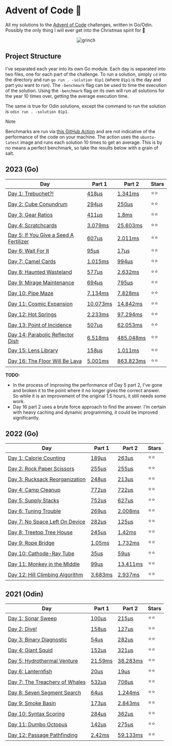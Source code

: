 # Advent of Code 📆

All my solutions to the [Advent of Code](https://adventofcode.com/) challenges, written in Go/Odin. Possibly the only thing I will ever get into the Christmas spirit for 🎄

<p align="center">
  <img alt="grinch" src="https://github.com/scottmckendry/AoC/assets/39483124/def61fe9-d27c-4440-b033-4fb7630306e0"/>
</p>

## Project Structure

I've separated each year into its own Go module. Each day is separated into two files, one for each part of the challenge. To run a solution, simply `cd` into the directory and run `go run . -solution 01p1` (where `01p1` is the day and part you want to run).
The `-benchmark` flag can be used to time the execution of the solution. Using the `-benchmark` flag on its own will run all solutions for the year 10 times over, getting the average execution time.

The same is true for Odin solutions, except the command to run the solution is `odin run . -solution 01p1`.

> [!NOTE]
> Benchmarks are run via [this GitHub Action](https://github.com/scottmckendry/aoc/actions/workflows/CI.yml) and are not indicative of the performance of the code on your machine.
> The action uses the `ubuntu-latest` image and runs each solution 10 times to get an average. This is by no means a perfect benchmark, so take the results below with a grain of salt.

## 2023 (Go)

<!-- 2023TableStart -->
| Day | Part 1 | Part 2 | Stars |
| --- | --- | --- | --- |
| [Day 1: Trebuchet?!](https://adventofcode.com/2023/day/1) | [418µs](2023/01p1.go) | [1.341ms](2023/01p2.go) | ⭐⭐ |
| [Day 2: Cube Conundrum](https://adventofcode.com/2023/day/2) | [294µs](2023/02p1.go) | [250µs](2023/02p2.go) | ⭐⭐ |
| [Day 3: Gear Ratios](https://adventofcode.com/2023/day/3) | [411µs](2023/03p1.go) | [1.8ms](2023/03p2.go) | ⭐⭐ |
| [Day 4: Scratchcards](https://adventofcode.com/2023/day/4) | [3.079ms](2023/04p1.go) | [25.603ms](2023/04p2.go) | ⭐⭐ |
| [Day 5: If You Give a Seed A Fertilizer](https://adventofcode.com/2023/day/5) | [607µs](2023/05p1.go) | [2.011ms](2023/05p2.go) | ⭐⭐ |
| [Day 6: Wait For It](https://adventofcode.com/2023/day/6) | [95µs](2023/06p1.go) | [17µs](2023/06p2.go) | ⭐⭐ |
| [Day 7: Camel Cards](https://adventofcode.com/2023/day/7) | [1.015ms](2023/07p1.go) | [994µs](2023/07p2.go) | ⭐⭐ |
| [Day 8: Haunted Wasteland](https://adventofcode.com/2023/day/8) | [577µs](2023/08p1.go) | [2.632ms](2023/08p2.go) | ⭐⭐ |
| [Day 9: Mirage Maintenance](https://adventofcode.com/2023/day/9) | [694µs](2023/09p1.go) | [795µs](2023/09p2.go) | ⭐⭐ |
| [Day 10: Pipe Maze](https://adventofcode.com/2023/day/10) | [7.134ms](2023/10p1.go) | [7.828ms](2023/10p2.go) | ⭐⭐ |
| [Day 11: Cosmic Expansion](https://adventofcode.com/2023/day/11) | [10.073ms](2023/11p1.go) | [14.842ms](2023/11p2.go) | ⭐⭐ |
| [Day 12: Hot Springs](https://adventofcode.com/2023/day/12) | [2.233ms](2023/12p1.go) | [97.294ms](2023/12p2.go) | ⭐⭐ |
| [Day 13: Point of Incidence](https://adventofcode.com/2023/day/13) | [507µs](2023/13p1.go) | [62.053ms](2023/13p2.go) | ⭐⭐ |
| [Day 14: Parabolic Reflector Dish](https://adventofcode.com/2023/day/14) | [6.518ms](2023/14p1.go) | [485.048ms](2023/14p2.go) | ⭐⭐ |
| [Day 15: Lens Library](https://adventofcode.com/2023/day/15) | [158µs](2023/15p1.go) | [1.011ms](2023/15p2.go) | ⭐⭐ |
| [Day 16: The Floor Will Be Lava](https://adventofcode.com/2023/day/16) | [5.001ms](2023/16p1.go) | [863.823ms](2023/16p2.go) | ⭐⭐ |

<!-- 2023TableEnd -->

**TODO:**

-   In the process of improving the performance of Day 5 part 2, I've gone and broken it to the point where it no longer gives the correct answer. So while it is an improvement of the original 1.5 hours, it still needs some work.
-   Day 16 part 2 uses a brute force approach to find the answer. I'm certain with heavy caching and dynamic programming, it could be improved significantly.

## 2022 (Go)

<!-- 2022TableStart -->
| Day | Part 1 | Part 2 | Stars |
| --- | --- | --- | --- |
| [Day 1: Calorie Counting](https://adventofcode.com/2022/day/1) | [189µs](2022/01p1.go) | [263µs](2022/01p2.go) | ⭐⭐ |
| [Day 2: Rock Paper Scissors](https://adventofcode.com/2022/day/2) | [255µs](2022/02p1.go) | [255µs](2022/02p2.go) | ⭐⭐ |
| [Day 3: Rucksack Reorganization](https://adventofcode.com/2022/day/3) | [248µs](2022/03p1.go) | [213µs](2022/03p2.go) | ⭐⭐ |
| [Day 4: Camp Cleanup](https://adventofcode.com/2022/day/4) | [772µs](2022/04p1.go) | [722µs](2022/04p2.go) | ⭐⭐ |
| [Day 5: Supply Stacks](https://adventofcode.com/2022/day/5) | [752µs](2022/05p1.go) | [627µs](2022/05p2.go) | ⭐⭐ |
| [Day 6: Tuning Trouble](https://adventofcode.com/2022/day/6) | [269µs](2022/06p1.go) | [2.008ms](2022/06p2.go) | ⭐⭐ |
| [Day 7: No Space Left On Device](https://adventofcode.com/2022/day/7) | [282µs](2022/07p1.go) | [125µs](2022/07p2.go) | ⭐⭐ |
| [Day 8: Treetop Tree House](https://adventofcode.com/2022/day/8) | [245µs](2022/08p1.go) | [1.42ms](2022/08p2.go) | ⭐⭐ |
| [Day 9: Rope Bridge](https://adventofcode.com/2022/day/9) | [1.05ms](2022/09p1.go) | [1.732ms](2022/09p2.go) | ⭐⭐ |
| [Day 10: Cathode-Ray Tube](https://adventofcode.com/2022/day/10) | [35µs](2022/10p1.go) | [59µs](2022/10p2.go) | ⭐⭐ |
| [Day 11: Monkey in the Middle](https://adventofcode.com/2022/day/11) | [99µs](2022/11p1.go) | [13.411ms](2022/11p2.go) | ⭐⭐ |
| [Day 12: Hill Climbing Algorithm](https://adventofcode.com/2022/day/12) | [3.683ms](2022/12p1.go) | [2.937ms](2022/12p2.go) | ⭐⭐ |

<!-- 2022TableEnd -->

## 2021 (Odin)

<!-- 2021TableStart -->
| Day | Part 1 | Part 2 | Stars |
| --- | --- | --- | --- |
| [Day 1: Sonar Sweep](https://adventofcode.com/2023/day/1) | [100µs](2021/01p1.odin) | [215µs](2021/01p2.odin) | ⭐⭐ |
| [Day 2: Dive!](https://adventofcode.com/2023/day/2) | [158µs](2021/02p1.odin) | [127µs](2021/02p2.odin) | ⭐⭐ |
| [Day 3: Binary Diagnostic](https://adventofcode.com/2023/day/3) | [54µs](2021/03p1.odin) | [282µs](2021/03p2.odin) | ⭐⭐ |
| [Day 4: Giant Squid](https://adventofcode.com/2023/day/4) | [152µs](2021/04p1.odin) | [321µs](2021/04p2.odin) | ⭐⭐ |
| [Day 5: Hydrothermal Venture](https://adventofcode.com/2023/day/5) | [21.59ms](2021/05p1.odin) | [38.283ms](2021/05p2.odin) | ⭐⭐ |
| [Day 6: Lanternfish](https://adventofcode.com/2023/day/6) | [20µs](2021/06p1.odin) | [19µs](2021/06p2.odin) | ⭐⭐ |
| [Day 7: The Treachery of Whales](https://adventofcode.com/2023/day/7) | [532µs](2021/07p1.odin) | [706µs](2021/07p2.odin) | ⭐⭐ |
| [Day 8: Seven Segment Search](https://adventofcode.com/2023/day/8) | [64µs](2021/08p1.odin) | [1.244ms](2021/08p2.odin) | ⭐⭐ |
| [Day 9: Smoke Basin](https://adventofcode.com/2023/day/9) | [173µs](2021/09p1.odin) | [2.843ms](2021/09p2.odin) | ⭐⭐ |
| [Day 10: Syntax Scoring](https://adventofcode.com/2023/day/10) | [284µs](2021/10p1.odin) | [362µs](2021/10p2.odin) | ⭐⭐ |
| [Day 11: Dumbo Octopus](https://adventofcode.com/2023/day/11) | [142µs](2021/11p1.odin) | [275µs](2021/11p2.odin) | ⭐⭐ |
| [Day 12: Passage Pathfinding](https://adventofcode.com/2023/day/12) | [2.42ms](2021/12p1.odin) | [59.133ms](2021/12p2.odin) | ⭐⭐ |
<!-- 2021TableEnd -->
